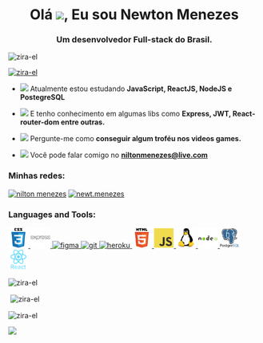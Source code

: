 <h1 align="center">Olá <img src="https://github.com/TheDudeThatCode/TheDudeThatCode/blob/master/Assets/Mario_Hello_Big.gif" width="30">, Eu sou Newton Menezes</h1>
<h3 align="center">Um desenvolvedor Full-stack do Brasil.</h3>

<p align="left"> <img src="https://komarev.com/ghpvc/?username=zira-el&label=Profile%20views&color=0e75b6&style=plastic" alt="zira-el" /> </p>

<p align="left"> <a href="https://github.com/ryo-ma/github-profile-trophy"><img src="https://github-profile-trophy.vercel.app/?username=zira-el" alt="zira-el" /></a> </p>

- <img src="https://github.com/TheDudeThatCode/TheDudeThatCode/blob/master/Assets/powerup.gif" width="30"> Atualmente estou estudando **JavaScript, ReactJS, NodeJS e PostegreSQL**

- <img src="https://github.com/TheDudeThatCode/TheDudeThatCode/blob/master/Assets/Medal.gif" width="30"> E tenho conhecimento em algumas libs como **Express, JWT, React-router-dom entre outras.**

- <img src="https://github.com/TheDudeThatCode/TheDudeThatCode/blob/master/Assets/gandalf_parrot.gif" width="30"> Pergunte-me como **conseguir algum troféu nos videos games.**

- <img src="https://github.com/TheDudeThatCode/TheDudeThatCode/blob/master/Assets/happy.gif" width="30">  Você pode falar comigo no **niltonmenezes@live.com**

<h3 align="left">Minhas redes:</h3>
<p align="left">
<a href="https://linkedin.com/in/nilton-menezes" target="blank"><img align="center" src="https://raw.githubusercontent.com/rahuldkjain/github-profile-readme-generator/master/src/images/icons/Social/linked-in-alt.svg" alt="nilton menezes" height="30" width="40" /></a>
<a href="https://instagram.com/newt.menezes" target="blank"><img align="center" src="https://raw.githubusercontent.com/rahuldkjain/github-profile-readme-generator/master/src/images/icons/Social/instagram.svg" alt="newt.menezes" height="30" width="40" /></a>
</p>

<h3 align="left">Languages and Tools:</h3>
<p align="left"> <a href="https://www.w3schools.com/css/" target="_blank"> <img src="https://raw.githubusercontent.com/devicons/devicon/master/icons/css3/css3-original-wordmark.svg" alt="css3" width="40" height="40"/> </a> <a href="https://expressjs.com" target="_blank"> <img src="https://raw.githubusercontent.com/devicons/devicon/master/icons/express/express-original-wordmark.svg" alt="express" width="40" height="40"/> </a> <a href="https://www.figma.com/" target="_blank"> <img src="https://www.vectorlogo.zone/logos/figma/figma-icon.svg" alt="figma" width="40" height="40"/> </a> <a href="https://git-scm.com/" target="_blank"> <img src="https://www.vectorlogo.zone/logos/git-scm/git-scm-icon.svg" alt="git" width="40" height="40"/> </a> <a href="https://heroku.com" target="_blank"> <img src="https://www.vectorlogo.zone/logos/heroku/heroku-icon.svg" alt="heroku" width="40" height="40"/> </a> <a href="https://www.w3.org/html/" target="_blank"> <img src="https://raw.githubusercontent.com/devicons/devicon/master/icons/html5/html5-original-wordmark.svg" alt="html5" width="40" height="40"/> </a> <a href="https://developer.mozilla.org/en-US/docs/Web/JavaScript" target="_blank"> <img src="https://raw.githubusercontent.com/devicons/devicon/master/icons/javascript/javascript-original.svg" alt="javascript" width="40" height="40"/> </a> <a href="https://www.linux.org/" target="_blank"> <img src="https://raw.githubusercontent.com/devicons/devicon/master/icons/linux/linux-original.svg" alt="linux" width="40" height="40"/> </a> <a href="https://nodejs.org" target="_blank"> <img src="https://raw.githubusercontent.com/devicons/devicon/master/icons/nodejs/nodejs-original-wordmark.svg" alt="nodejs" width="40" height="40"/> </a> <a href="https://www.postgresql.org" target="_blank"> <img src="https://raw.githubusercontent.com/devicons/devicon/master/icons/postgresql/postgresql-original-wordmark.svg" alt="postgresql" width="40" height="40"/> </a> <a href="https://reactjs.org/" target="_blank"> <img src="https://raw.githubusercontent.com/devicons/devicon/master/icons/react/react-original-wordmark.svg" alt="react" width="40" height="40"/> </a> </p>

<p><img align="center" src="https://github-readme-stats.vercel.app/api/top-langs?username=zira-el&show_icons=true&locale=en&layout=compact" alt="zira-el" /></p>

<p>&nbsp;<img align="center" src="https://github-readme-stats.vercel.app/api?username=zira-el&show_icons=true&theme=dracula&hide_border=true&locale=en" alt="zira-el" /></p>

<p><img align="center" src="https://github-readme-streak-stats.herokuapp.com/?user=zira-el&" alt="zira-el" ></p>

<img src="https://github.com/TheDudeThatCode/TheDudeThatCode/blob/master/Assets/dino.gif"> 
